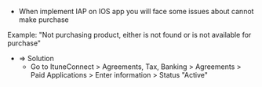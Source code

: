 
* When implement IAP on IOS app you will face some issues about cannot make purchase

Example: "Not purchasing product, either is not found or is not available for purchase"

* => Solution
  * Go to ItuneConnect > Agreements, Tax, Banking > Agreements > Paid Applications > Enter information > Status "Active"
